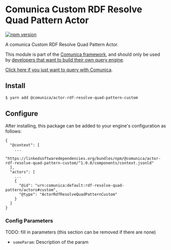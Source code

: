 # Comunica Custom RDF Resolve Quad Pattern Actor

[![npm version](https://badge.fury.io/js/%40comunica%2Factor-rdf-resolve-quad-pattern-custom.svg)](https://www.npmjs.com/package/@comunica/actor-rdf-resolve-quad-pattern-custom)

A comunica Custom RDF Resolve Quad Pattern Actor.

This module is part of the [Comunica framework](https://github.com/comunica/comunica),
and should only be used by [developers that want to build their own query engine](https://comunica.dev/docs/modify/).

[Click here if you just want to query with Comunica](https://comunica.dev/docs/query/).

## Install

```bash
$ yarn add @comunica/actor-rdf-resolve-quad-pattern-custom
```

## Configure

After installing, this package can be added to your engine's configuration as follows:
```text
{
  "@context": [
    ...
    "https://linkedsoftwaredependencies.org/bundles/npm/@comunica/actor-rdf-resolve-quad-pattern-custom/^1.0.0/components/context.jsonld"  
  ],
  "actors": [
    ...
    {
      "@id": "urn:comunica:default:rdf-resolve-quad-pattern/actors#custom",
      "@type": "ActorRdfResolveQuadPatternCustom"
    }
  ]
}
```

### Config Parameters

TODO: fill in parameters (this section can be removed if there are none)

* `someParam`: Description of the param
